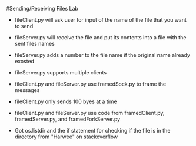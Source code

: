 #Sending/Receiving Files Lab

* fileClient.py will ask user for input of the name of the file that you want to send

* fileServer.py will receive the file and put its contents into a file with the sent files names
* fileServer.py adds a number to the file name if the original name already exosted

* fileServer.py supports multiple clients

* fileClient.py and fileServer.py use framedSock.py to frame the messages

* fileClient.py only sends 100 byes at a time

* fileClient.py and fileServer.py use code from framedClient.py, framedServer.py, and framedForkServer.py

* Got os.listdir and the if statement for checking if the file is in the directory from "Harwee" on stackoverflow